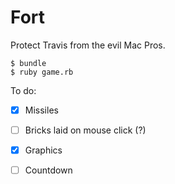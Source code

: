 # Fort

Protect Travis from the evil Mac Pros.

```
$ bundle
$ ruby game.rb
```


To do:

- [x] Missiles
- [ ] Bricks laid on mouse click (?)
- [x] Graphics
- [ ] Countdown

